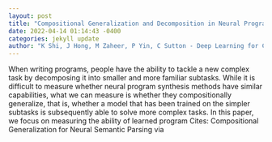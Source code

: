 ```yaml
--- 
layout: post 
title: "Compositional Generalization and Decomposition in Neural Program Synthesis" 
date: 2022-04-14 01:14:43 -0400 
categories: jekyll update 
author: "K Shi, J Hong, M Zaheer, P Yin, C Sutton - Deep Learning for Code Workshop, 2022" 
--- 
```

When writing programs, people have the ability to tackle a new complex task by decomposing it into smaller and more familiar subtasks. While it is difficult to measure whether neural program synthesis methods have similar capabilities, what we can measure is whether they compositionally generalize, that is, whether a model that has been trained on the simpler subtasks is subsequently able to solve more complex tasks. In this paper, we focus on measuring the ability of learned program Cites: Compositional Generalization for Neural Semantic Parsing via